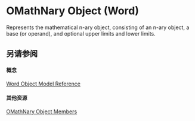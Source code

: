 
# OMathNary Object (Word)

Represents the mathematical n-ary object, consisting of an n-ary object, a base (or operand), and optional upper limits and lower limits.


## 另请参阅


#### 概念


[Word Object Model Reference](be452561-b436-bb9b-6f94-3faa9a74a6fd.md)
#### 其他资源


[OMathNary Object Members](http://msdn.microsoft.com/library/0d550345-b1c4-d964-effa-f0b294b5a3bc%28Office.15%29.aspx)